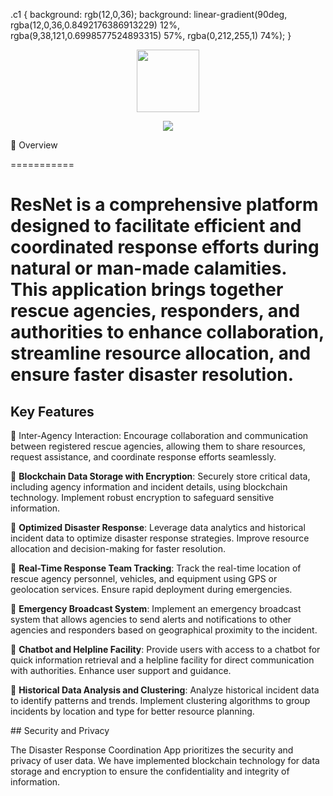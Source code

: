 .c1 {
background: rgb(12,0,36);
background: linear-gradient(90deg, rgba(12,0,36,0.8492176386913229) 12%, rgba(9,38,121,0.6998577524893315) 57%, rgba(0,212,255,1) 74%);
}
<div align = 'center'>
<img src = 'https://drive.google.com/file/d/1TR0QocmK52ZWgJm0_n7TL9fjkwNzKwS_/view?usp=sharing' width = '100' height = '100' >
</div>

<p align="center">
  <img src="https://readme-typing-svg.herokuapp.com?color=red&ResNet;The Rescue App;An Ultimate Solution For Disaster Management;">
</p>

🌟 Overview

===========

# ResNet is a comprehensive platform designed to facilitate efficient and coordinated response efforts during natural or man-made calamities. This application brings together rescue agencies, responders, and authorities to enhance collaboration, streamline resource allocation, and ensure faster disaster resolution.

## Key Features
<div class = 'c1'>
💎 Inter-Agency Interaction: Encourage collaboration and communication between registered rescue agencies, allowing them to share resources, request assistance, and coordinate response efforts seamlessly.

💎 **Blockchain Data Storage with Encryption**: Securely store critical data, including agency information and incident details, using blockchain technology. Implement robust encryption to safeguard sensitive information.

💎 **Optimized Disaster Response**: Leverage data analytics and historical incident data to optimize disaster response strategies. Improve resource allocation and decision-making for faster resolution.

💎 **Real-Time Response Team Tracking**: Track the real-time location of rescue agency personnel, vehicles, and equipment using GPS or geolocation services. Ensure rapid deployment during emergencies.

💎 **Emergency Broadcast System**: Implement an emergency broadcast system that allows agencies to send alerts and notifications to other agencies and responders based on geographical proximity to the incident.

💎 **Chatbot and Helpline Facility**: Provide users with access to a chatbot for quick information retrieval and a helpline facility for direct communication with authorities. Enhance user support and guidance.

💎 **Historical Data Analysis and Clustering**: Analyze historical incident data to identify patterns and trends. Implement clustering algorithms to group incidents by location and type for better resource planning.
</div>
## Security and Privacy

The Disaster Response Coordination App prioritizes the security and privacy of user data. We have implemented blockchain technology for data storage and encryption to ensure the confidentiality and integrity of information.
